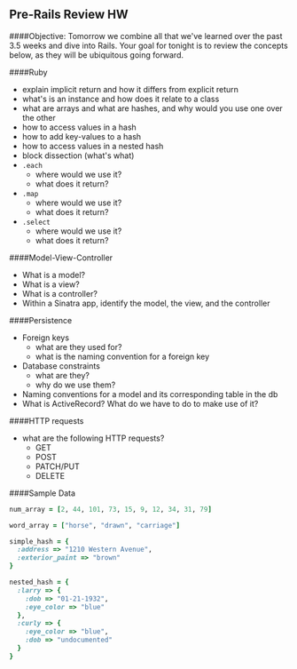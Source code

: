 ## Pre-Rails Review HW

####Objective:
Tomorrow we combine all that we've learned over the past 3.5 weeks and dive into Rails. Your goal for tonight is to review the concepts below, as they will be ubiquitous going forward. 

####Ruby
- explain implicit return and how it differs from explicit return
- what's is an instance and how does it relate to a class
- what are arrays and what are hashes, and why would you use one over the other
- how to access values in a hash
- how to add key-values to a hash
- how to access values in a nested hash
- block dissection (what's what)
- `.each`
    - where would we use it?
    - what does it return?
- `.map`
    - where would we use it?
    - what does it return?
- `.select`
    - where would we use it?
    - what does it return?

####Model-View-Controller
- What is a model?
- What is a view?
- What is a controller?
- Within a Sinatra app, identify the model, the view, and the controller

####Persistence
- Foreign keys
  - what are they used for?
  - what is the naming convention for a foreign key
- Database constraints
  - what are they?
  - why do we use them?
- Naming conventions for a model and its corresponding table in the db
- What is ActiveRecord? What do we have to do to make use of it?

####HTTP requests
- what are the following HTTP requests?
  - GET
  - POST
  - PATCH/PUT
  - DELETE

####Sample Data

```ruby
num_array = [2, 44, 101, 73, 15, 9, 12, 34, 31, 79]

word_array = ["horse", "drawn", "carriage"]

simple_hash = { 
  :address => "1210 Western Avenue",
  :exterior_paint => "brown"
}

nested_hash = {
  :larry => {
    :dob => "01-21-1932",
    :eye_color => "blue"
  },
  :curly => {
    :eye_color => "blue",
    :dob => "undocumented"
  }
}
```
